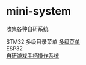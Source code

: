 # mini-system
收集各种自研系统

STM32:多级目录菜单 [多级菜单](https://github.com/qizhiwoniu/stm32/releases/tag/1.1)</br>
ESP32</br>
[自研游戏手柄操作系统](https://github.com/qizhiwoniu/GamePad/tree/idea)</br>
